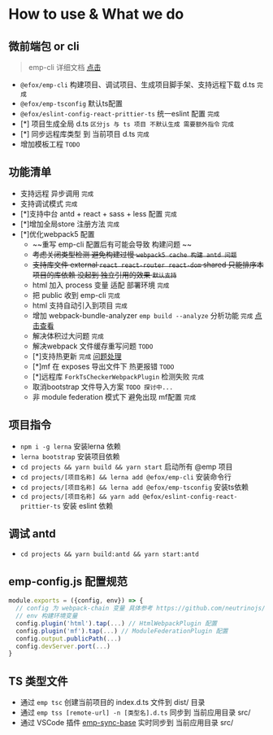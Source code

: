 # How to use & What we do

## 微前端包 or cli
> emp-cli 详细文档 [点击](./packages/emp-cli/README.md)
+ `@efox/emp-cli` 构建项目、调试项目、生成项目脚手架、支持远程下载 d.ts `完成` 
+ `@efox/emp-tsconfig` 默认ts配置
+ `@efox/eslint-config-react-prittier-ts` 统一eslint 配置 `完成`
+ [*] 项目生成全局 d.ts `区分js 与 ts 项目 不默认生成 需要额外指令` `完成`
+ [*] 同步远程库类型 到 当前项目 d.ts `完成` 
+ 增加模板工程 `TODO`

## 功能清单
+ 支持远程 异步调用 `完成`
+ 支持调试模式 `完成` 
+ [*]支持中台 antd + react + sass + less 配置 `完成`  
+ [*]增加全局store 注册方法 `完成` 
+ [*]优化webpack5 配置 
  + ~~重写 emp-cli 配置后有可能会导致 构建问题 ~~
  + ~~考虑关闭类型检测  避免构建过慢 `webpack5 cache 构建 antd 问题`~~ 
  + ~~支持库文件 external `react react-router react-dom` shared 只能排序本项目的库依赖 没起到 独立引用的效果 `默认支持`~~
  + html 加入 process 变量 适配 部署环境 `完成` 
  + 把 public 收到 emp-cli `完成` 
  + html 支持自动引入到项目 `完成`
  + 增加 webpack-bundle-analyzer `emp build --analyze` 分析功能 `完成` [点击查看](./packages/emp-cli/README.md) 
  + 解决体积过大问题 `完成` 
  + 解决webpack 文件缓存重写问题 `TODO` 
  + [*]支持热更新 `完成` [问题处理](https://github.com/pmmmwh/react-refresh-webpack-plugin/issues)   
  + [*]mf 在 exposes 导出文件下 热更报错 `TODO`
  + [*]远程库 `ForkTsCheckerWebpackPlugin` 检测失败 `完成`  
  + 取消bootstrap 文件导入方案 `TODO 探讨中...` 
  + 非 module federation 模式下 避免出现 mf配置 `完成`  

## 项目指令  
+ `npm i -g lerna` 安装lerna 依赖   
+ `lerna bootstrap` 安装项目依赖  
+ `cd projects && yarn build && yarn start` 启动所有 @emp 项目  
+ `cd projects/[项目名称] && lerna add @efox/emp-cli` 安装命令行  
+ `cd projects/[项目名称] && lerna add @efox/emp-tsconfig` 安装ts依赖 
+ `cd projects/[项目名称] && yarn add @efox/eslint-config-react-prittier-ts` 安装 eslint 依赖 

## 调试 antd
+ `cd projects && yarn build:antd && yarn start:antd`

## emp-config.js 配置规范   
```javascript 
module.exports = ({config, env}) => {
  // config 为 webpack-chain 变量 具体参考 https://github.com/neutrinojs/webpack-chain
  // env 构建环境变量
  config.plugin('html').tap(...) // HtmlWebpackPlugin 配置
  config.plugin('mf').tap(...) // ModuleFederationPlugin 配置
  config.output.publicPath(...)
  config.devServer.port(...)
}

```

## TS 类型文件
+ 通过 `emp tsc` 创建当前项目的 index.d.ts 文件到 dist/ 目录 
+ 通过 `emp tss [remote-url] -n [类型名].d.ts` 同步到 当前应用目录 src/
+ 通过 VSCode 插件 [emp-sync-base](https://marketplace.visualstudio.com/items?itemName=Benny.emp-sync-base) 实时同步到 当前应用目录 src/
